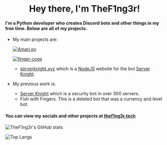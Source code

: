 <h1 align="center">Hey there, I'm TheF1ng3r!</h1>

#### I'm a Python developer who creates Discord bots and other things in my free time. Below are all of my projects.</h4>

- My main projects are:

  [![Amari.py](https://github-readme-stats.vercel.app/api/pin/?username=thef1ng3r&repo=amari.py&show_owner=true&theme=dark)](https://github.com/thef1ng3r/amari.py)
  
  [![finger-cogs](https://github-readme-stats.vercel.app/api/pin/?username=thef1ng3r&repo=finger-cogs&show_owner=true&theme=dark)](https://github.com/thef1ng3r/finger-cogs)
  
  - [serverknight.xyz](https://serverknight.xyz) which is a [NodeJS](https://github.com/nodejs/node) website for the bot [Server Knight](https://serverknight.xyz/invite?ref=thef1ng3r_github).

- My previous work is:
  - [Server Knight](https://serverknight.xyz/invite?ref=thef1ng3r_github) which is a security bot in over 300 servers.
  - Fish with Fingers. This is a deleted bot that was a currency and level bot.

#### You can view my socials and other projects at [thef1ng3r.tech](https://thef1ng3r.tech)

![TheF1ng3r's GitHub stats](https://github-readme-stats.vercel.app/api?username=thef1ng3r&count_private=true&theme=dark)

![Top Langs](https://github-readme-stats.vercel.app/api/top-langs/?username=thef1ng3r&layout=compact&count_private=true&theme=dark)

